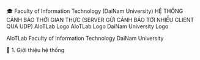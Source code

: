 🎓 Faculty of Information Technology (DaiNam University)
HỆ THỐNG CẢNH BÁO THỜI GIAN THỰC (SERVER GỬI CẢNH BÁO TỚI NHIỀU CLIENT QUA UDP)
AIoTLab Logo AIoTLab Logo DaiNam University Logo

AIoTLab Faculty of Information Technology DaiNam University

📖 1. Giới thiệu hệ thống
